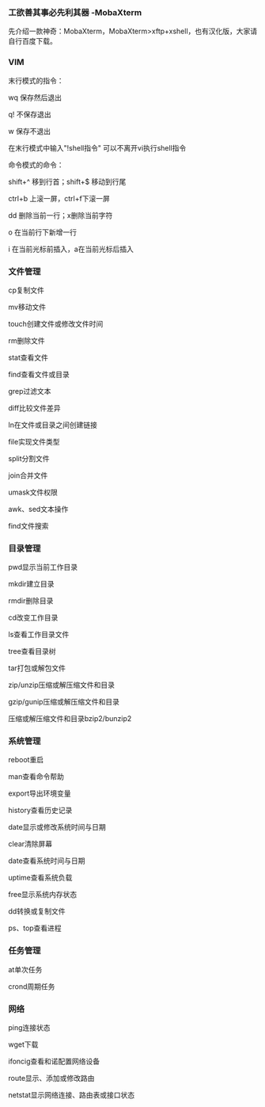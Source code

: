### 工欲善其事必先利其器 -MobaXterm

先介绍一款神奇：MobaXterm，MobaXterm>xftp+xshell，也有汉化版，大家请自行百度下载。

### VIM

末行模式的指令：

wq 保存然后退出

q! 不保存退出

w 保存不退出

在末行模式中输入"!shell指令" 可以不离开vi执行shell指令



命令模式的命令：

shift+^ 移到行首；shift+$ 移动到行尾

ctrl+b 上滚一屏，ctrl+f下滚一屏

dd 删除当前一行；x删除当前字符

o 在当前行下新增一行

i 在当前光标前插入，a在当前光标后插入

### 文件管理

cp复制文件

mv移动文件

touch创建文件或修改文件时间

rm删除文件

stat查看文件

find查看文件或目录

grep过滤文本

diff比较文件差异

ln在文件或目录之间创建链接

file实现文件类型

split分割文件

join合并文件

umask文件权限

awk、sed文本操作

find文件搜索

### 目录管理

pwd显示当前工作目录

mkdir建立目录

rmdir删除目录

cd改变工作目录

ls查看工作目录文件

tree查看目录树

tar打包或解包文件

zip/unzip压缩或解压缩文件和目录

gzip/gunip压缩或解压缩文件和目录

压缩或解压缩文件和目录bzip2/bunzip2

### 系统管理

reboot重启

man查看命令帮助

export导出环境变量

history查看历史记录

date显示或修改系统时间与日期

clear清除屏幕

date查看系统时间与日期

uptime查看系统负载

free显示系统内存状态

dd转换或复制文件

ps、top查看进程

### 任务管理

at单次任务

crond周期任务

### 网络

ping连接状态

wget下载

ifoncig查看和诺配置网络设备

route显示、添加或修改路由

netstat显示网络连接、路由表或接口状态